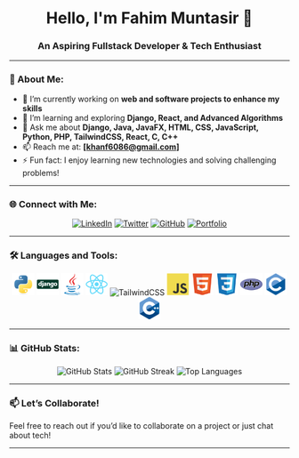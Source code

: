 <h1 align="center">Hello, I'm Fahim Muntasir 👋</h1>
<h3 align="center">An Aspiring Fullstack Developer & Tech Enthusiast</h3>

---

### 🌟 About Me:
- 🔭 I’m currently working on **web and software projects to enhance my skills**  
- 🌱 I’m learning and exploring **Django, React, and Advanced Algorithms**  
- 💬 Ask me about **Django, Java, JavaFX, HTML, CSS, JavaScript, Python, PHP, TailwindCSS, React, C, C++**  
- 📫 Reach me at: **[khanf6086@gmail.com]**  
- ⚡ Fun fact: I enjoy learning new technologies and solving challenging problems!  

---

### 🌐 Connect with Me:
<p align="center">
  <a href="https://linkedin.com/in/fahimmuntasirr" target="_blank"><img src="https://img.shields.io/badge/LinkedIn-0077B5?style=for-the-badge&logo=linkedin&logoColor=white" alt="LinkedIn"></a>
  <a href="https://twitter.com/fahimmuntasirr" target="_blank"><img src="https://img.shields.io/badge/Twitter-1DA1F2?style=for-the-badge&logo=twitter&logoColor=white" alt="Twitter"></a>
  <a href="https://github.com/your-profile" target="_blank"><img src="https://img.shields.io/badge/GitHub-181717?style=for-the-badge&logo=github&logoColor=white" alt="GitHub"></a>
  <a href="https://your-portfolio.com" target="_blank"><img src="https://img.shields.io/badge/Portfolio-FF5722?style=for-the-badge&logo=web&logoColor=white" alt="Portfolio"></a>
</p>

---

### 🛠️ Languages and Tools:
<p align="center">
  <img src="https://raw.githubusercontent.com/devicons/devicon/master/icons/python/python-original.svg" alt="Python" width="40" height="40"/>
  <img src="https://raw.githubusercontent.com/devicons/devicon/master/icons/django/django-original.svg" alt="Django" width="40" height="40"/>
  <img src="https://raw.githubusercontent.com/devicons/devicon/master/icons/java/java-original.svg" alt="Java" width="40" height="40"/>
  <img src="https://raw.githubusercontent.com/devicons/devicon/master/icons/react/react-original.svg" alt="React" width="40" height="40"/>
  <img src="https://www.vectorlogo.zone/logos/tailwindcss/tailwindcss-icon.svg" alt="TailwindCSS" width="40" height="40"/>
  <img src="https://raw.githubusercontent.com/devicons/devicon/master/icons/javascript/javascript-original.svg" alt="JavaScript" width="40" height="40"/>
  <img src="https://raw.githubusercontent.com/devicons/devicon/master/icons/html5/html5-original.svg" alt="HTML" width="40" height="40"/>
  <img src="https://raw.githubusercontent.com/devicons/devicon/master/icons/css3/css3-original.svg" alt="CSS" width="40" height="40"/>
  <img src="https://raw.githubusercontent.com/devicons/devicon/master/icons/php/php-original.svg" alt="PHP" width="40" height="40"/>
  <img src="https://raw.githubusercontent.com/devicons/devicon/master/icons/c/c-original.svg" alt="C" width="40" height="40"/>
  <img src="https://raw.githubusercontent.com/devicons/devicon/master/icons/cplusplus/cplusplus-original.svg" alt="C++" width="40" height="40"/>
</p>

---

### 📊 GitHub Stats:
<p align="center">
  <img src="https://github-readme-stats.vercel.app/api?username=fahimmuntasirr&show_icons=true&theme=radical" alt="GitHub Stats" />
  <img src="https://github-readme-streak-stats.herokuapp.com/?user=fahimmuntasirr&theme=radical" alt="GitHub Streak" />
  <img src="https://github-readme-stats.vercel.app/api/top-langs/?username=fahimmuntasirr&layout=compact&theme=radical" alt="Top Languages" />
</p>

---

### 📫 Let’s Collaborate!
Feel free to reach out if you’d like to collaborate on a project or just chat about tech!

---

